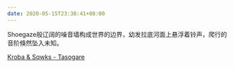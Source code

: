 ```yaml
---
date: 2020-05-15T23:38:41+08:00
---
```

Shoegaze般辽阔的噪音墙构成世界的边界，幼发拉底河面上悬浮着铃声，爬行的音阶倏然坠入未知。

[Kroba & Sqwks - Tasogare](https://stylesuponstyles.bandcamp.com/track/tasogare)